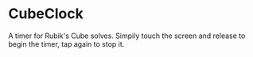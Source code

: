 # CubeClock

A timer for Rubik's Cube solves. Simpily touch the screen and release to begin the timer, tap again to stop it.
